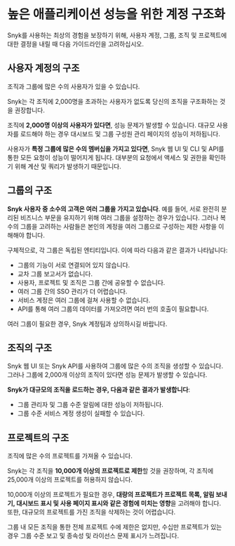# 높은 애플리케이션 성능을 위한 계정 구조화

Snyk를 사용하는 최상의 경험을 보장하기 위해, 사용자 계정, 그룹, 조직 및 프로젝트에 대한 결정을 내릴 때 다음 가이드라인을 고려하십시오.

## 사용자 계정의 구조

조직과 그룹에 많은 수의 사용자가 있을 수 있습니다.

Snyk는 각 조직에 2,000명을 초과하는 사용자가 없도록 당신의 조직을 구조화하는 것을 권장합니다.

조직에 **2,000명 이상의 사용자가 있다면**, 성능 문제가 발생할 수 있습니다. 대규모 사용자를 로드해야 하는 경우 대시보드 및 그룹 구성원 관리 페이지의 성능이 저하됩니다.

사용자가 **특정 그룹에 많은 수의 멤버십을 가지고 있다면**, Snyk 웹 UI 및 CLI 및 API를 통한 모든 요청이 성능이 떨어지게 됩니다. 대부분의 요청에서 액세스 및 권한을 확인하기 위해 계산 및 쿼리가 발생하기 때문입니다.

## 그룹의 구조

**Snyk 사용자 중 소수의 고객은 여러 그룹을 가지고 있습니다**. 예를 들어, 서로 완전히 분리된 비즈니스 부문을 유지하기 위해 여러 그룹을 설정하는 경우가 있습니다. 그러나 복수의 그룹을 고려하는 사람들은 본인의 계정을 여러 그룹으로 구성하는 제한 사항을 이해해야 합니다.

구체적으로, 각 그룹은 독립된 엔티티입니다. 이에 따라 다음과 같은 결과가 나타납니다:

* 그룹의 기능이 서로 연결되어 있지 않습니다.
* 교차 그룹 보고서가 없습니다.
* 사용자, 프로젝트 및 조직은 그룹 간에 공유할 수 없습니다.
* 여러 그룹 간의 SSO 관리가 더 어렵습니다.
* 서비스 계정은 여러 그룹에 걸쳐 사용할 수 없습니다.
* API를 통해 여러 그룹의 데이터를 가져오려면 여러 번의 호출이 필요합니다.

여러 그룹이 필요한 경우, Snyk 계정팀과 상의하시길 바랍니다.

## 조직의 구조

Snyk 웹 UI 또는 Snyk API를 사용하여 그룹에 많은 수의 조직을 생성할 수 있습니다. 그러나 그룹에 2,000개 이상의 조직이 있다면 성능 문제가 발생할 수 있습니다.

**Snyk가 대규모의 조직을 로드하는 경우, 다음과 같은 결과가 발생합니다**:

* 그룹 관리자 및 그룹 수준 알림에 대한 성능이 저하됩니다.
* 그룹 수준 서비스 계정 생성이 실패할 수 있습니다.

## 프로젝트의 구조

조직에 많은 수의 프로젝트를 가져올 수 있습니다.

Snyk는 각 조직을 **10,000개 이상의 프로젝트로 제한**할 것을 권장하며, 각 조직에 25,000개 이상의 프로젝트를 허용하지 않습니다.

10,000개 이상의 프로젝트가 필요한 경우, **대량의 프로젝트가 프로젝트 목록, 알림 보내기, 대시보드 표시 및 사용 페이지 표시와 같은 경험에 미치는 영향**을 고려해야 합니다. 또한, 대규모의 프로젝트를 가진 조직을 삭제하는 것이 어렵습니다.

그룹 내 모든 조직을 통한 전체 프로젝트 수에 제한은 없지만, 수십만 프로젝트가 있는 경우 그룹 수준 보고 및 종속성 및 라이선스 문제 표시가 느려집니다.